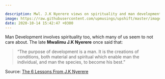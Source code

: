 ```yaml
---

description: Mwl. J.K Nyerere views on spirituality and man development.
image: https://raw.githubusercontent.com/upmusings/upshift/master/images/nyerere.JPG
date: 2020-10-14 15:42:47 +0300
---
```

Man Development involves spirituality too, which many of us seem to not care about. The late **Mwalimu J.K Nyerere** once said that: 

> “The purpose of development is a man. It is the creations of conditions, both material and spiritual which enable man the individual, and man the species, to become his best.”

Source: [The 6 Lessons From J.K Nyerere](https://medium.com/@gildagiven/the-6-lessons-from-j-k-nyerere-2b19cb0c9d6b)